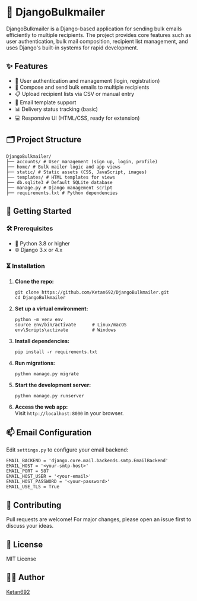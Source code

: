 # 🚀 DjangoBulkmailer

DjangoBulkmailer is a Django-based application for sending bulk emails efficiently to multiple recipients. The project provides core features such as user authentication, bulk mail composition, recipient list management, and uses Django's built-in systems for rapid development.

## ✨ Features

- 👤 User authentication and management (login, registration)
- 💌 Compose and send bulk emails to multiple recipients
- 📋 Upload recipient lists via CSV or manual entry
- 📄 Email template support
- 📊 Delivery status tracking (basic)
- 💻 Responsive UI (HTML/CSS, ready for extension)

## 🗂️ Project Structure

```
DjangoBulkmailer/
├── accounts/ # User management (sign up, login, profile)
├── home/ # Bulk mailer logic and app views
├── static/ # Static assets (CSS, JavaScript, images)
├── templates/ # HTML templates for views
├── db.sqlite3 # Default SQLite database
├── manage.py # Django management script
├── requirements.txt # Python dependencies
```

## 🔧 Getting Started

### 🛠️ Prerequisites

- 🐍 Python 3.8 or higher
- 🌐 Django 3.x or 4.x

### ⏳ Installation

1. **Clone the repo:**
    ```
    git clone https://github.com/Ketan692/DjangoBulkmailer.git
    cd DjangoBulkmailer
    ```

2. **Set up a virtual environment:**
    ```
    python -m venv env
    source env/bin/activate      # Linux/macOS
    env\Scripts\activate         # Windows
    ```

3. **Install dependencies:**
    ```
    pip install -r requirements.txt
    ```

4. **Run migrations:**
    ```
    python manage.py migrate
    ```

5. **Start the development server:**
    ```
    python manage.py runserver
    ```

6. **Access the web app:**  
    Visit `http://localhost:8000` in your browser.

## 📫 Email Configuration
Edit `settings.py` to configure your email backend:
```
EMAIL_BACKEND = 'django.core.mail.backends.smtp.EmailBackend'
EMAIL_HOST = '<your-smtp-host>'
EMAIL_PORT = 587
EMAIL_HOST_USER = '<your-email>'
EMAIL_HOST_PASSWORD = '<your-password>'
EMAIL_USE_TLS = True
```


## 🤝 Contributing

Pull requests are welcome! For major changes, please open an issue first to discuss your ideas.

## 📄 License

MIT License

## 👨‍💻 Author

[Ketan692](https://github.com/Ketan692)

